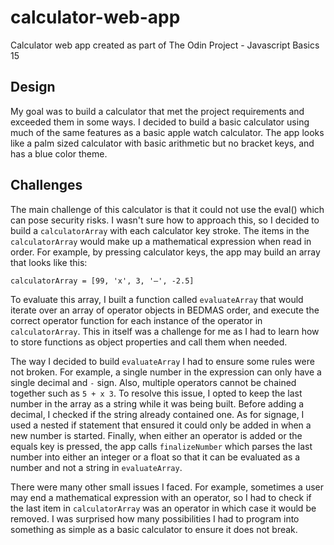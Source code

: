 # calculator-web-app

Calculator web app created as part of The Odin Project - Javascript Basics 15

## Design

My goal was to build a calculator that met the project requirements and exceeded them in some ways. I decided to build a basic calculator using much of the same features as a basic apple watch calculator. The app looks like a palm sized calculator with basic arithmetic but no  bracket keys, and has a blue color theme. 

## Challenges

The main challenge of this calculator is that it could not use the eval() which can pose security risks. I wasn't sure how to approach this, so I decided to build a `calculatorArray` with each calculator key stroke. The items in the `calculatorArray` would make up a mathematical expression when read in order. For example, by pressing calculator keys, the app may build an array that looks like this: 

`calculatorArray = [99, 'x', 3, '–', -2.5]`

To evaluate this array, I built a function called `evaluateArray` that would iterate over an array of operator objects in BEDMAS order, and execute the correct operator function for each instance of the operator in `calculatorArray`. This in itself was a challenge for me as I had to learn how to store functions as object properties and call them when needed. 

The way I decided to build `evaluateArray` I had to ensure some rules were not broken. For example, a single number in the expression can only have a single decimal and `-` sign. Also, multiple operators cannot be chained together such as `5 + x 3`. To resolve this issue, I opted to keep the last number in the array as a string while it was being built. Before adding a decimal, I checked if the string already contained one. As for signage, I used a nested if statement that ensured it could only be added in when a new number is started. Finally, when either an operator is added or the equals key is pressed, the app calls `finalizeNumber` which parses the last number into either an integer or a float so that it can be evaluated as a number and not a string in `evaluateArray`. 

There were many other small issues I faced. For example, sometimes a user may end a mathematical expression with an operator, so I had to check if the last item in `calculatorArray` was an operator in which case it would be removed. I was surprised how many possibilities I had to program into something as simple as a basic calculator to ensure it does not break. 